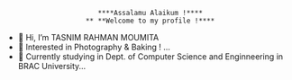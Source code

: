                            ****Assalamu Alaikum !****
                        ** **Welcome to my profile !****
                         
- 👋 Hi, I’m TASNIM RAHMAN MOUMITA
- 👀 Interested in Photography & Baking ! ...
- 🌱 Currently studying in Dept. of Computer Science and Enginneering in BRAC University...
  
<!---
MOUMITASNIM/MOUMITASNIM is a ✨ special ✨ repository because its `README.md` (this file) appears on your GitHub profile.
You can click the Preview link to take a look at your changes.
--->
